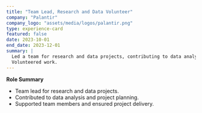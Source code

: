 ```yaml
---
title: "Team Lead, Research and Data Volunteer"
company: "Palantir"
company_logo: "assets/media/logos/palantir.png"
type: experience-card
featured: false
date: 2023-10-01
end_date: 2023-12-01
summary: |
  Led a team for research and data projects, contributing to data analysis and project planning.
  Volunteered work.
---
```


**Role Summary**
- Team lead for research and data projects.
- Contributed to data analysis and project planning.
- Supported team members and ensured project delivery.